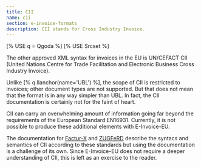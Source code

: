 ```yaml
---
title: CII
name: cii
section: e-invoice-formats
description: CII stands for Cross Industry Invoice.
---
```

<!--qgoda-no-xgettext-->
[% USE q = Qgoda %]
[% USE Srcset %]
<!--/qgoda-no-xgettext-->

The other approved XML syntax for invoices in the EU is UN/CEFACT CII (United
Nations Centre for Trade Facilitation and Electronic Business Cross Industry
Invoice).

Unlike [% q.llanchor(name='UBL') %], the scope of CII is restricted to invoices;
other document types are not supported.  But that does not mean that the format
is in any way simpler than UBL. In fact, the CII documentation is certainly
not for the faint of heart.

CII can carry an overwhelming amount of information going far beyond the
requirements of the European Standard EN16931. Currently, it is not possible
to produce these additional elements with E-Invoice-EU.

The documentation for [Factur-X](http://fnfe-mpe.org/factur-x/) and
[ZUGFeRD](https://www.ferd-net.de/en/) describe the syntacs and semantics of
CII according to these standards but using the documentation is a challenge of
its own. Since E-Invoice-EU does not require a deeper understanding of CII,
this is left as an exercise to the reader.

